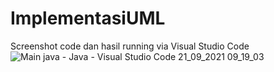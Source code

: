 # ImplementasiUML

Screenshot code dan hasil running via Visual Studio Code
![Main java - Java - Visual Studio Code 21_09_2021 09_19_03](https://user-images.githubusercontent.com/58065502/134101983-001ddb0a-ac47-45c6-9b9c-006d6d8e8cba.png)
